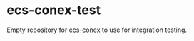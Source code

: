 # ecs-conex-test

Empty repository for [ecs-conex](https://github.com/mapbox/ecs-conex) to use for integration testing.
